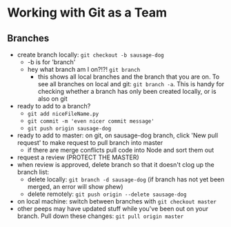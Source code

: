 # Working with Git as a Team

## Branches
- create branch locally: `git checkout -b sausage-dog`
  - -b is for 'branch'
  - hey what branch am I on?!?! `git branch`
    - this shows all local branches and the branch that you are on. To see all branches on local and git: `git branch -a`. This is handy for checking whether a branch has only been created locally, or is also on git
- ready to add to a branch?
  - `git add niceFileName.py`
  - `git commit -m 'even nicer commit message'`
  - `git push origin sausage-dog`
- ready to add to master: on git, on sausage-dog branch, click 'New pull request' to make request to pull branch into master
  - if there are merge conflicts pull code into Node and sort them out
- request a review (PROTECT THE MASTER)
- when review is approved, delete branch so that it doesn't clog up the branch list:
  - delete locally: `git branch -d sausage-dog` (if branch has not yet been merged, an error will show phew)
  - delete remotely: `git push origin --delete sausage-dog`
- on local machine: switch between branches with `git checkout master`
- other peeps may have updated stuff while you've been out on your branch. Pull down these changes: `git pull origin master`
